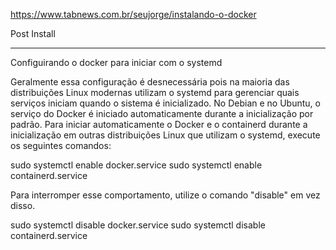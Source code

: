 https://www.tabnews.com.br/seujorge/instalando-o-docker


Post Install


---
Configuirando o docker para iniciar com o systemd

Geralmente essa configuração é desnecessária pois na maioria das distribuições Linux modernas utilizam o systemd para gerenciar quais serviços iniciam quando o sistema é inicializado. No Debian e no Ubuntu, o serviço do Docker é iniciado automaticamente durante a inicialização por padrão. Para iniciar automaticamente o Docker e o containerd durante a inicialização em outras distribuições Linux que utilizam o systemd, execute os seguintes comandos:

sudo systemctl enable docker.service
sudo systemctl enable containerd.service

Para interromper esse comportamento, utilize o comando "disable" em vez disso.

sudo systemctl disable docker.service
sudo systemctl disable containerd.service





